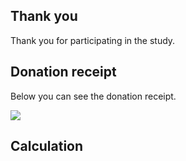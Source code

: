 ## Thank you 

Thank you for participating in the study. 

## Donation receipt

Below you can see the donation receipt.

![](monetary-donation.png)

## Calculation



